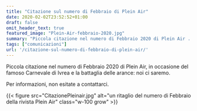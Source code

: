 ```yaml
---
title: "Citazione sul numero di Febbraio di Plein Air"
date: 2020-02-02T23:52:52+01:00
draft: false
omit_header_text: true
featured_image: "Plein-Air-febbraio-2020.jpg"
summary: "Piccola citazione nel numero di Febbraio 2020 di Plein Air ..."
tags: ["comunicazioni"]
url: '/citazione-sul-numero-di-febbraio-di-plein-air/'
---
```


Piccola citazione nel numero di Febbraio 2020 di Plein Air, in occasione del famoso Carnevale di Ivrea e la battaglia delle arance: noi ci saremo.

Per informazioni, non esitate a contattarci.

{{< figure src="CitazionePleinair.jpg" alt="un ritaglio del numero di Febbraio della rivista Plein Air" class="w-100 grow" >}}
